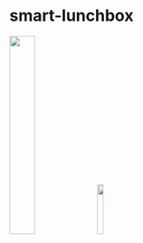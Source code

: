 # smart-lunchbox

<img src="https://github.com/shiwentang/smart-lunchbox/blob/main/images/Picture1.jpg?raw=true" width="30%" />
<img src="https://github.com/shiwentang/smart-lunchbox/blob/main/images/Picture6.png?raw=true" width="15%" />

